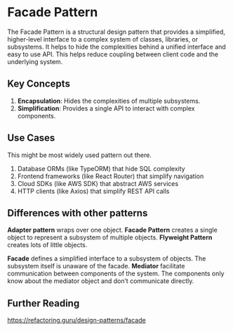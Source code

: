 # Facade Pattern

The Facade Pattern is a structural design pattern that provides a simplified, higher-level interface to a complex system of classes, libraries, or subsystems. It helps to hide the complexities behind a unified interface and easy to use API. This helps reduce coupling between client code and the underlying system.

## Key Concepts

1. **Encapsulation**: Hides the complexities of multiple subsystems.
2. **Simplification**: Provides a single API to interact with complex components.

## Use Cases

This might be most widely used pattern out there.

1. Database ORMs (like TypeORM) that hide SQL complexity
2. Frontend frameworks (like React Router) that simplify navigation
3. Cloud SDKs (like AWS SDK) that abstract AWS services
4. HTTP clients (like Axios) that simplify REST API calls

## Differences with other patterns

**Adapter pattern** wraps over one object. **Facade Pattern** creates a single object to represent a subsystem of multiple objects. **Flyweight Pattern** creates lots of little objects.

**Facade** defines a simplified interface to a subsystem of objects. The subsystem itself is unaware of the facade. **Mediator** facilitate communication between components of the system. The components only know about the mediator object and don’t communicate directly.


## Further Reading

https://refactoring.guru/design-patterns/facade
